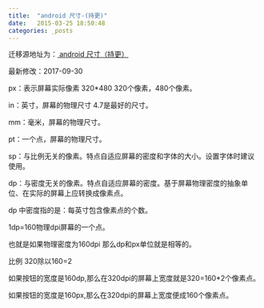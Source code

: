 ```yaml
---
title:  "android 尺寸-(持更)"
date:   2015-03-25 18:50:48
categories: _posts
---
```



迁移源地址为：<a href="http://bgwan.blog.163.com/blog/static/239301016201522564004/">
android 尺寸（持更）
</a>

最新修改：2017-09-30

px：表示屏幕实际像素  320*480   320个像素，480个像素。

in：英寸，屏幕的物理尺寸  4.7是最好的尺寸。

mm：毫米，屏幕的物理尺寸。

pt：一个点，屏幕的物理尺寸。

sp：与比例无关的像素。特点自适应屏幕的密度和字体的大小。设置字体时建议使用。

dp：与密度无关的像素。特点自适应屏幕的密度。基于屏幕物理密度的抽象单位、在实际的屏幕上应转换成像素点。

dp 中密度指的是：每英寸包含像素点的个数。

1dp=160物理dpi屏幕的一个点。

也就是如果物理密度为160dpi 那么dp和px单位就是相等的。

比例 320除以160=2

如果按钮的宽度是160dp,那么在320dpi的屏幕上宽度就是320=160*2个像素点。

如果按钮的宽度是160px,那么在320dpi的屏幕上宽度便成160个像素点。
